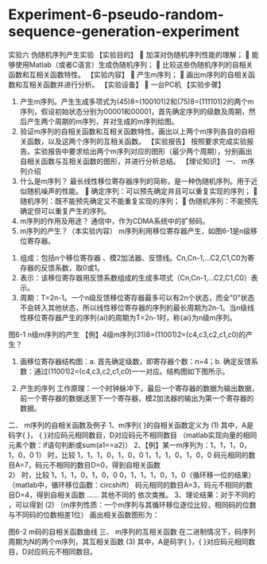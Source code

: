 # Experiment-6-pseudo-random-sequence-generation-experiment
实验六  伪随机序列产生实验
【实验目的】 
	加深对伪随机序列性能的理解；
	能够使用Matlab（或者C语言）生成伪随机序列；
	比较这些伪随机序列的自相关函数和互相关函数特性。
【实验内容】
	产生m序列；
	画出m序列的自相关函数和互相关函数并进行分析。
【实验设备】
	一台PC机
【实验步骤】
1.	产生m序列。产生生成多项式为(45)8=(100101)2和(75)8=(111101)2的两个m序列，假设初始状态分别为00001和00001，首先确定序列的级数及周期，然后产生两个周期的m序列，并对生成的m序列绘图。
2.	验证m序列的自相关函数和互相关函数特性。画出以上两个m序列各自的自相关函数，以及这两个序列的互相关函数。
【实验报告】
按照要求完成实验报告。实验报告中要求给出两个m序列对应的图形（最少两个周期），分别画出自相关函数与互相关函数的图形，并进行分析总结。
【理论知识】
一、	m序列介绍
1.	什么是m序列？
最长线性移位寄存器序列的简称，是一种伪随机序列。用于近似随机噪声的性能。
	确定序列：可以预先确定并且可以重复实现的序列；
	随机序列：既不能预先确定又不能重复实现的序列；
	伪随机序列：不能预先确定但可以重复产生的序列。
2.	m序列的作用及用途？
通信中，作为CDMA系统中的扩频码。
3.	m序列的产生？（本实验内容）
m序列利用移位寄存器产生，如图6-1是n级移位寄存器。
1)	组成：包括n个移位寄存器 、模2加法器、反馈线。Cn,Cn-1,…C2,C1,C0为寄存器的反馈系数，取0或1。
2)	表示：该移位寄存器用反馈系数组成的生成多项式（Cn,Cn-1,…C2,C1,C0）表示。
3)	周期：T=2n-1。一个n级反馈移位寄存器最多可以有2n个状态，而全"0"状态不会转入其他状态，所以线性移位寄存器的序列的最长周期为2n-1。当n级线性移位寄存器产生的序列{ai}的周期为T=2n-1时，称{ai}为n级m序列。
 
图6-1 n级m序列的产生
【例】4级m序列(31)8=(11001)2=(c4,c3,c2,c1,c0)的产生？
1) 画移位寄存器结构图：a. 首先确定级数，即寄存器个数：n=4；b. 确定反馈系数：通过(11001)2=(c4,c3,c2,c1,c0)一一对应。结构图如下图所示。
 
2) 产生的序列
工作原理：一个时钟脉冲下，最后一个寄存器的数据为输出数据，前一个寄存器的数据送至下一个寄存器，模2加法器的输出为第一个寄存器的数据。
 
二、	m序列的自相关函数及例子
1、m序列{ }的自相关函数定义为
	  	(1)
其中，A是码字{ }， { }对应码元相同数目，D对应码元不相同数目
（matlab实现向量的相同元素个数：if语句判断或sum(a1==a2)）
2、【例】某一m序列为：1，1，1，0，1，0，0
1） 时，比较
1，1，1，0，1，0，0
1，1，1，0，1，0，0
码元相同的数目A=7，码元不相同的数目D=0，得到自相关函数  
2） 时，比较
1，1，1，0，1，0，0
0，1，1，1，0，1，0（循环移一位的结果）（matlab中，循环移位函数：circshift）
码元相同的数目A=3，码元不相同的数目D=4，得到自相关函数 
…... 其他不同的 依次类推。
3、理论结果：对于不同的 ，可以得到
	 	(2)
（m序列性质：一个m序列与其循环移位逐位比较，相同码的位数与不同码的位数相差1位）
画出相关函数图形为：
 
图6-2 m码的自相关函数曲线
三、	m序列的互相关函数
在二进制情况下，码序列周期为N的两个m序列，其互相关函数
	 	(3)
其中，A是码字{ }，{ }对应码元相同数目，D对应码元不相同数目。



